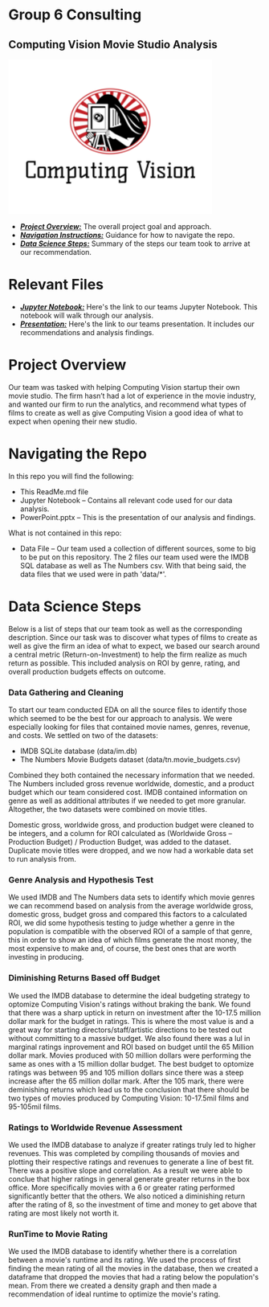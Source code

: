 # Group 6 Consulting 
## Computing Vision Movie Studio Analysis 
![logo](logo.png)

* [***Project Overview:***](#project-overview) The overall project goal and approach.
* [***Navigation Instructions:***](#navigating-the-repo) Guidance for how to navigate the repo.
* [***Data Science Steps:***](#data-science-steps) Summary of the steps our team took to arrive at our recommendation.


# Relevant Files

* [***Jupyter Notebook:***](Group6-MovieAnalysis.ipynb) Here's the link to our teams Jupyter Notebook. This notebook will walk through our analysis.
* [***Presentation:***]() Here's the link to our teams presentation. It includes our recommendations and analysis findings.


# Project Overview

Our team was tasked with helping Computing Vision startup their own movie studio. The firm hasn’t had a lot of experience in the movie industry, and wanted our firm to run the analytics, and recommend what types of films to create as well as give Computing Vision a good idea of what to expect when opening their new studio. 

# Navigating the Repo
In this repo you will find the following: 
-	This ReadMe.md file
-	Jupyter Notebook – Contains all relevant code used for our data analysis.
-	PowerPoint.pptx – This is the presentation of our analysis and findings.

What is not contained in this repo:
-	Data File – Our team used a collection of different sources, some to big to be put on this repository. The 2 files our team used were the IMDB SQL database as well as The Numbers csv. With that being said, the data files that we used were in path 'data/*'.


# Data Science Steps
Below is a list of steps that our team took as well as the corresponding description. Since our task was to discover what types of films to create as well as give the firm an idea of what to expect, we based our search around a central metric (Return-on-Investment) to help the firm realize as much return as possible. This included analysis on ROI by genre, rating, and overall production budgets effects on outcome.

### Data Gathering and Cleaning
To start our team conducted EDA on all the source files to identify those which seemed to be the best for our approach to analysis. We were especially looking for files that contained movie names, genres, revenue, and costs. We settled on two of the datasets:
-	IMDB SQLite database (data/im.db)
-	The Numbers Movie Budgets dataset (data/tn.movie_budgets.csv)

Combined they both contained the necessary information that we needed. The Numbers included gross revenue worldwide, domestic, and a product budget which our team considered cost. IMDB contained information on genre as well as additional attributes if we needed to get more granular. Altogether, the two datasets were combined on movie titles. 

Domestic gross, worldwide gross, and production budget were cleaned to be integers, and a column for ROI calculated as (Worldwide Gross – Production Budget) / Production Budget, was added to the dataset. Duplicate movie titles were dropped, and we now had a workable data set to run analysis from. 

### Genre Analysis and Hypothesis Test
We used IMDB and The Numbers data sets to identify which movie genres we can recommend based on analysis from the average worldwide gross, domestic gross, budget gross and compared this factors to a calculated ROI, we did some hypothesis testing to judge whether a genre in the population is compatible with the observed ROI of a sample of that genre, this in order to show an idea of which films generate the most money, the most expensive to make and, of course, the best ones that are worth investing in producing.

### Diminishing Returns Based off Budget
We used the IMDB database to determine the ideal budgeting strategy to optomize Computing Vision's ratings without braking the bank. We found that there was a sharp uptick in return on investment after the 10-17.5 million dollar mark for the budget in ratings. This is where the most value is and a great way for starting directors/staff/artistic directions to be tested out without committing to a massive budget. We also found there was a lul in marginal ratings inprovement and ROI based on budget until the 65 Million dollar mark. Movies produced with 50 million dollars were performing the same as ones with a 15 million dollar budget. The best budget to optomize ratings was between 95 and 105 million dollars since there was a steep increase after the 65 million dollar mark. After the 105 mark, there were deminishing returns which lead us to the conclusion that there should be two types of movies produced by Computing Vision: 10-17.5mil films and 95-105mil films.

### Ratings to Worldwide Revenue Assessment
We used the IMDB database to analyze if greater ratings truly led to higher revenues. This was completed by compiling thousands of movies and plotting their respective ratings and revenues to generate a line of best fit. There was a positive slope and correlation. As a result we were able to conclue that higher ratings in general generate greater returns in the box office. More specifically movies with a 6 or greater rating performed significantly better that the others. We also noticed a diminishing return after the rating of 8, so the investment of time and money to get above that rating are most likely not worth it. 

### RunTime to Movie Rating
We used the IMDB database to identify whether there is a correlation between a movie's runtime and its rating. We used the process of first finding the mean rating of all the movies in the database, then we created a dataframe that dropped the movies that had a rating below the population's mean. From there we created a density graph and then made a recommendation of ideal runtime to optimize the movie's rating. 
